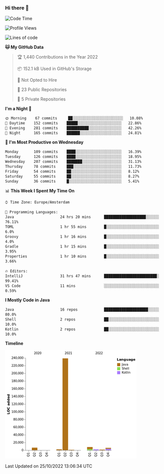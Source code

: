 ### Hi there 👋


<!--START_SECTION:waka-->
![Code Time](http://img.shields.io/badge/Code%20Time-2%2C562%20hrs%2034%20mins-blue)

![Profile Views](http://img.shields.io/badge/Profile%20Views-0-blue)

![Lines of code](https://img.shields.io/badge/From%20Hello%20World%20I%27ve%20Written-266%20Thousand%20lines%20of%20code-blue)

**🐱 My GitHub Data** 

> 🏆 1,440 Contributions in the Year 2022
 > 
> 📦 152.1 kB Used in GitHub's Storage 
 > 
> 🚫 Not Opted to Hire
 > 
> 📜 23 Public Repositories 
 > 
> 🔑 5 Private Repositories  
 > 
**I'm a Night 🦉** 

```text
🌞 Morning    67 commits     ██░░░░░░░░░░░░░░░░░░░░░░░   10.08% 
🌆 Daytime    152 commits    █████░░░░░░░░░░░░░░░░░░░░   22.86% 
🌃 Evening    281 commits    ██████████░░░░░░░░░░░░░░░   42.26% 
🌙 Night      165 commits    ██████░░░░░░░░░░░░░░░░░░░   24.81%

```
📅 **I'm Most Productive on Wednesday** 

```text
Monday       109 commits    ████░░░░░░░░░░░░░░░░░░░░░   16.39% 
Tuesday      126 commits    ████░░░░░░░░░░░░░░░░░░░░░   18.95% 
Wednesday    207 commits    ███████░░░░░░░░░░░░░░░░░░   31.13% 
Thursday     78 commits     ███░░░░░░░░░░░░░░░░░░░░░░   11.73% 
Friday       54 commits     ██░░░░░░░░░░░░░░░░░░░░░░░   8.12% 
Saturday     55 commits     ██░░░░░░░░░░░░░░░░░░░░░░░   8.27% 
Sunday       36 commits     █░░░░░░░░░░░░░░░░░░░░░░░░   5.41%

```


📊 **This Week I Spent My Time On** 

```text
⌚︎ Time Zone: Europe/Amsterdam

💬 Programming Languages: 
Java                     24 hrs 20 mins      ███████████████████░░░░░░   76.11% 
TOML                     1 hr 55 mins        █░░░░░░░░░░░░░░░░░░░░░░░░   6.0% 
Groovy                   1 hr 16 mins        █░░░░░░░░░░░░░░░░░░░░░░░░   4.0% 
Gradle                   1 hr 15 mins        █░░░░░░░░░░░░░░░░░░░░░░░░   3.95% 
Properties               1 hr 10 mins        █░░░░░░░░░░░░░░░░░░░░░░░░   3.66%

🔥 Editors: 
IntelliJ                 31 hrs 47 mins      ████████████████████████░   99.41% 
VS Code                  11 mins             ░░░░░░░░░░░░░░░░░░░░░░░░░   0.59%

```

**I Mostly Code in Java** 

```text
Java                     16 repos            ████████████████████░░░░░   80.0% 
Shell                    2 repos             ██░░░░░░░░░░░░░░░░░░░░░░░   10.0% 
Kotlin                   2 repos             ██░░░░░░░░░░░░░░░░░░░░░░░   10.0%

```


**Timeline**

![Chart not found](https://raw.githubusercontent.com/powercasgamer/powercasgamer/master/charts/bar_graph.png) 


 Last Updated on 25/10/2022 13:06:34 UTC
<!--END_SECTION:waka-->
